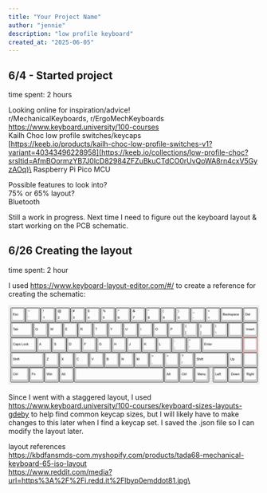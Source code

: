 ```yaml
---
title: "Your Project Name"
author: "jennie"
description: "low profile keyboard"
created_at: "2025-06-05"
---
```


## 6/4 - Started project
time spent: 2 hours

Looking online for inspiration/advice!\
r/MechanicalKeyboards, r/ErgoMechKeyboards\
https://www.keyboard.university/100-courses \
Kailh Choc low profile switches/keycaps \
[https://keeb.io/products/kailh-choc-low-profile-switches-v1?variant=40343496228958](https://keeb.io/collections/low-profile-choc?srsltid=AfmBOormzYB7J0lcD82984ZFZuBkuCTdCO0rUvQoWA8rn4cxV5GyzAOq)\
Raspberry Pi Pico MCU

Possible features to look into?\
75% or 65% layout?\
Bluetooth
 
Still a work in progress. Next time I need to figure out the keyboard layout & start working on the PCB schematic.


## 6/26 Creating the layout
time spent: 2 hour

I used https://www.keyboard-layout-editor.com/#/ to create a reference for creating the schematic:

![Initial keyboard layout](layout-1.png)

Since I went with a staggered layout, I used https://www.keyboard.university/100-courses/keyboard-sizes-layouts-gdeby to help find common keycap sizes, but I will likely have to make changes to this later when I find a keycap set. I saved the .json file so I can modify the layout later.

layout references\
https://kbdfansmds-com.myshopify.com/products/tada68-mechanical-keyboard-65-iso-layout \
https://www.reddit.com/media?url=https%3A%2F%2Fi.redd.it%2Flbyp0emddot81.jpg\